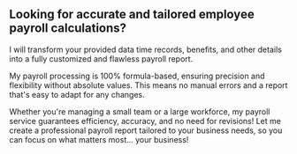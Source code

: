 ## Looking for accurate and tailored employee payroll calculations? 
I will transform your provided data time records, benefits, and other details into a fully customized and flawless payroll report.

My payroll processing is 100% formula-based, ensuring precision and flexibility without absolute values. This means no manual errors and a report that's easy to adapt for any changes.

Whether you're managing a small team or a large workforce, my payroll service guarantees efficiency, accuracy, and no need for revisions! Let me create a professional payroll report tailored to your business needs, so you can focus on what matters most... your business!

